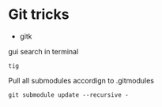 # Git tricks

- gitk

gui search in terminal
```
tig
```

Pull all submodules accordign to .gitmodules
```
git submodule update --recursive -
